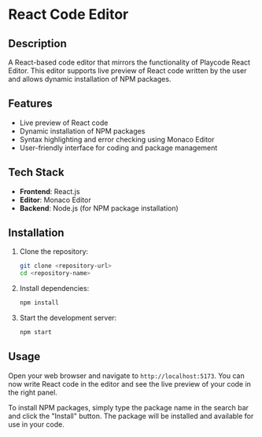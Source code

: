 # React Code Editor

## Description
A React-based code editor that mirrors the functionality of Playcode React Editor. This editor supports live preview of React code written by the user and allows dynamic installation of NPM packages.

## Features
- Live preview of React code
- Dynamic installation of NPM packages
- Syntax highlighting and error checking using Monaco Editor
- User-friendly interface for coding and package management

## Tech Stack
- **Frontend**: React.js
- **Editor**: Monaco Editor
- **Backend**: Node.js (for NPM package installation)

## Installation

1. Clone the repository:
   ```bash
   git clone <repository-url>
   cd <repository-name>

2. Install dependencies:
   ```bash
   npm install

3. Start the development server:
   ```bash
   npm start

## Usage
Open your web browser and navigate to `http://localhost:5173`. You can now write React
code in the editor and see the live preview of your code in the right panel.

To install NPM packages, simply type the package name in the search bar and click
the "Install" button. The package will be installed and available for use in your code.     